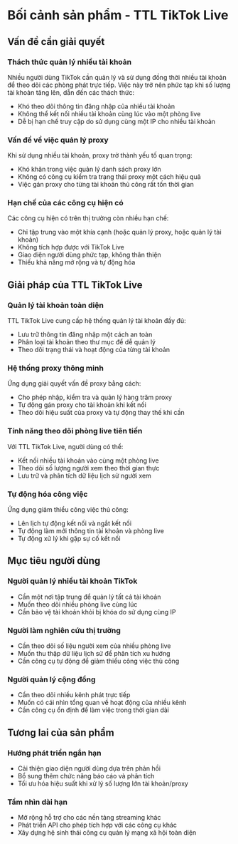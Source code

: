 # Bối cảnh sản phẩm - TTL TikTok Live

## Vấn đề cần giải quyết

### Thách thức quản lý nhiều tài khoản
Nhiều người dùng TikTok cần quản lý và sử dụng đồng thời nhiều tài khoản để theo dõi các phòng phát trực tiếp. Việc này trở nên phức tạp khi số lượng tài khoản tăng lên, dẫn đến các thách thức:
- Khó theo dõi thông tin đăng nhập của nhiều tài khoản
- Không thể kết nối nhiều tài khoản cùng lúc vào một phòng live
- Dễ bị hạn chế truy cập do sử dụng cùng một IP cho nhiều tài khoản

### Vấn đề về việc quản lý proxy
Khi sử dụng nhiều tài khoản, proxy trở thành yếu tố quan trọng:
- Khó khăn trong việc quản lý danh sách proxy lớn
- Không có công cụ kiểm tra trạng thái proxy một cách hiệu quả
- Việc gán proxy cho từng tài khoản thủ công rất tốn thời gian

### Hạn chế của các công cụ hiện có
Các công cụ hiện có trên thị trường còn nhiều hạn chế:
- Chỉ tập trung vào một khía cạnh (hoặc quản lý proxy, hoặc quản lý tài khoản)
- Không tích hợp được với TikTok Live
- Giao diện người dùng phức tạp, không thân thiện
- Thiếu khả năng mở rộng và tự động hóa

## Giải pháp của TTL TikTok Live

### Quản lý tài khoản toàn diện
TTL TikTok Live cung cấp hệ thống quản lý tài khoản đầy đủ:
- Lưu trữ thông tin đăng nhập một cách an toàn
- Phân loại tài khoản theo thư mục để dễ quản lý
- Theo dõi trạng thái và hoạt động của từng tài khoản

### Hệ thống proxy thông minh
Ứng dụng giải quyết vấn đề proxy bằng cách:
- Cho phép nhập, kiểm tra và quản lý hàng trăm proxy
- Tự động gán proxy cho tài khoản khi kết nối
- Theo dõi hiệu suất của proxy và tự động thay thế khi cần

### Tính năng theo dõi phòng live tiên tiến
Với TTL TikTok Live, người dùng có thể:
- Kết nối nhiều tài khoản vào cùng một phòng live
- Theo dõi số lượng người xem theo thời gian thực
- Lưu trữ và phân tích dữ liệu lịch sử người xem

### Tự động hóa công việc
Ứng dụng giảm thiểu công việc thủ công:
- Lên lịch tự động kết nối và ngắt kết nối
- Tự động làm mới thông tin tài khoản và phòng live
- Tự động xử lý khi gặp sự cố kết nối

## Mục tiêu người dùng

### Người quản lý nhiều tài khoản TikTok
- Cần một nơi tập trung để quản lý tất cả tài khoản
- Muốn theo dõi nhiều phòng live cùng lúc
- Cần bảo vệ tài khoản khỏi bị khóa do sử dụng cùng IP

### Người làm nghiên cứu thị trường
- Cần theo dõi số liệu người xem của nhiều phòng live
- Muốn thu thập dữ liệu lịch sử để phân tích xu hướng
- Cần công cụ tự động để giảm thiểu công việc thủ công

### Người quản lý cộng đồng
- Cần theo dõi nhiều kênh phát trực tiếp
- Muốn có cái nhìn tổng quan về hoạt động của nhiều kênh
- Cần công cụ ổn định để làm việc trong thời gian dài

## Tương lai của sản phẩm

### Hướng phát triển ngắn hạn
- Cải thiện giao diện người dùng dựa trên phản hồi
- Bổ sung thêm chức năng báo cáo và phân tích
- Tối ưu hóa hiệu suất khi xử lý số lượng lớn tài khoản/proxy

### Tầm nhìn dài hạn
- Mở rộng hỗ trợ cho các nền tảng streaming khác
- Phát triển API cho phép tích hợp với các công cụ khác
- Xây dựng hệ sinh thái công cụ quản lý mạng xã hội toàn diện 